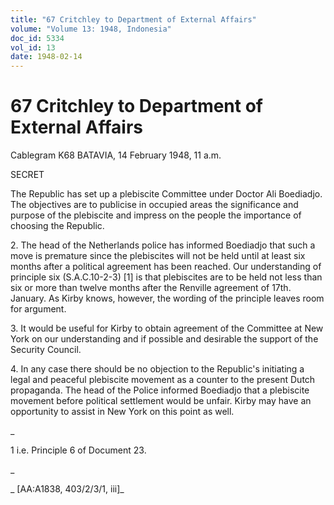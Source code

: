 ```yaml
---
title: "67 Critchley to Department of External Affairs"
volume: "Volume 13: 1948, Indonesia"
doc_id: 5334
vol_id: 13
date: 1948-02-14
---
```


# 67 Critchley to Department of External Affairs

Cablegram K68 BATAVIA, 14 February 1948, 11 a.m.

SECRET

The Republic has set up a plebiscite Committee under Doctor Ali Boediadjo. The objectives are to publicise in occupied areas the significance and purpose of the plebiscite and impress on the people the importance of choosing the Republic.

2\. The head of the Netherlands police has informed Boediadjo that such a move is premature since the plebiscites will not be held until at least six months after a political agreement has been reached. Our understanding of principle six (S.A.C.10-2-3) [1] is that plebiscites are to be held not less than six or more than twelve months after the Renville agreement of 17th. January. As Kirby knows, however, the wording of the principle leaves room for argument.

3\. It would be useful for Kirby to obtain agreement of the Committee at New York on our understanding and if possible and desirable the support of the Security Council.

4\. In any case there should be no objection to the Republic's initiating a legal and peaceful plebiscite movement as a counter to the present Dutch propaganda. The head of the Police informed Boediadjo that a plebiscite movement before political settlement would be unfair. Kirby may have an opportunity to assist in New York on this point as well.

_

1 i.e. Principle 6 of Document 23.

_

_ [AA:A1838, 403/2/3/1, iii]_

